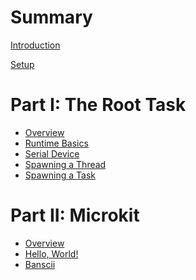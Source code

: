 <!--
     Copyright 2024, Colias Group, LLC

     SPDX-License-Identifier: CC-BY-SA-4.0
-->

# Summary

[Introduction](README.md)

[Setup](setup.md)

# Part I: The Root Task

- [Overview](root-task/README.md)
- [Runtime Basics](root-task/runtime-basics.md)
- [Serial Device](root-task/serial-device.md)
- [Spawning a Thread](root-task/spawning-a-thread.md)
- [Spawning a Task](root-task/spawning-a-task.md)

# Part II: Microkit

- [Overview](microkit/README.me)
- [Hello, World!](microkit/hello-world.md)
- [Banscii](microkit/banscii.md)
<!-- - [A Componentized Interactive Application]() -->
